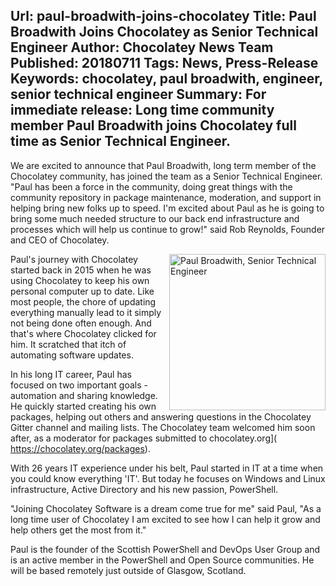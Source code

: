 Url: paul-broadwith-joins-chocolatey
Title: Paul Broadwith Joins Chocolatey as Senior Technical Engineer
Author: Chocolatey News Team
Published: 20180711
Tags: News, Press-Release
Keywords: chocolatey, paul broadwith, engineer, senior technical engineer
Summary: For immediate release: Long time community member Paul Broadwith joins Chocolatey full time as Senior Technical Engineer.
---
We are excited to announce that Paul Broadwith, long term member of the Chocolatey community, has joined the team as a Senior Technical Engineer.
"Paul has been a force in the community, doing great things with the community repository in package maintenance, moderation, and support in helping bring new folks up to speed. I'm excited about Paul as he is going to bring some much needed structure to our back end infrastructure and processes which will help us continue to grow!" said Rob Reynolds, Founder and CEO of Chocolatey.

<img src="/content/images/team/paul.png" alt="Paul Broadwith, Senior Technical Engineer" title="Paul Broadwith, Senior Software Engineer" width="250" align="right">

Paul's journey with Chocolatey started back in 2015 when he was using Chocolatey to keep his own personal computer up to date. Like most people, the chore of updating everything manually lead to it simply not being done often enough. And that's where Chocolatey clicked for him. It scratched that itch of automating software updates.

In his long IT career, Paul has focused on two important goals - automation and sharing knowledge. He quickly started creating his own packages, helping out others and answering questions in the Chocolatey Gitter channel and mailing lists. The Chocolatey team welcomed him soon after, as a moderator for packages submitted to chocolatey.org]( https://chocolatey.org/packages).

With 26 years IT experience under his belt, Paul started in IT at a time when you could know everything 'IT'. But today he focuses on Windows and Linux infrastructure, Active Directory and his new passion, PowerShell.

"Joining Chocolatey Software is a dream come true for me" said Paul, "As a long time user of Chocolatey I am excited to see how I can help it grow and help others get the most from it."

Paul is the founder of the Scottish PowerShell and DevOps User Group and is an active member in the PowerShell and Open Source communities. He will be based remotely just outside of Glasgow, Scotland.